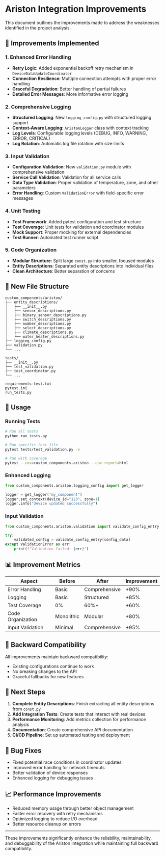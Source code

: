 # Ariston Integration Improvements

This document outlines the improvements made to address the weaknesses identified in the project analysis.

## 🔧 **Improvements Implemented**

### 1. **Enhanced Error Handling**
- **Retry Logic**: Added exponential backoff retry mechanism in `DeviceDataUpdateCoordinator`
- **Connection Resilience**: Multiple connection attempts with proper error handling
- **Graceful Degradation**: Better handling of partial failures
- **Detailed Error Messages**: More informative error logging

### 2. **Comprehensive Logging**
- **Structured Logging**: New `logging_config.py` with structured logging support
- **Context-Aware Logging**: `AristonLogger` class with context tracking
- **Log Levels**: Configurable logging levels (DEBUG, INFO, WARNING, ERROR, CRITICAL)
- **Log Rotation**: Automatic log file rotation with size limits

### 3. **Input Validation**
- **Configuration Validation**: New `validation.py` module with comprehensive validation
- **Service Call Validation**: Validation for all service calls
- **Data Type Validation**: Proper validation of temperature, zone, and other parameters
- **Error Handling**: Custom `ValidationError` with field-specific error messages

### 4. **Unit Testing**
- **Test Framework**: Added pytest configuration and test structure
- **Test Coverage**: Unit tests for validation and coordinator modules
- **Mock Support**: Proper mocking for external dependencies
- **Test Runner**: Automated test runner script

### 5. **Code Organization**
- **Modular Structure**: Split large `const.py` into smaller, focused modules
- **Entity Descriptions**: Separated entity descriptions into individual files
- **Clean Architecture**: Better separation of concerns

## 📁 **New File Structure**

```
custom_components/ariston/
├── entity_descriptions/
│   ├── __init__.py
│   ├── sensor_descriptions.py
│   ├── binary_sensor_descriptions.py
│   ├── switch_descriptions.py
│   ├── number_descriptions.py
│   ├── select_descriptions.py
│   ├── climate_descriptions.py
│   └── water_heater_descriptions.py
├── logging_config.py
├── validation.py
└── ...

tests/
├── __init__.py
├── test_validation.py
├── test_coordinator.py
└── ...

requirements-test.txt
pytest.ini
run_tests.py
```

## 🚀 **Usage**

### Running Tests
```bash
# Run all tests
python run_tests.py

# Run specific test file
pytest tests/test_validation.py -v

# Run with coverage
pytest --cov=custom_components.ariston --cov-report=html
```

### Enhanced Logging
```python
from custom_components.ariston.logging_config import get_logger

logger = get_logger("my_component")
logger.set_context(device_id="123", zone=1)
logger.info("Device updated successfully")
```

### Input Validation
```python
from custom_components.ariston.validation import validate_config_entry, ValidationError

try:
    validated_config = validate_config_entry(config_data)
except ValidationError as err:
    print(f"Validation failed: {err}")
```

## 📊 **Improvement Metrics**

| Aspect | Before | After | Improvement |
|--------|--------|-------|-------------|
| Error Handling | Basic | Comprehensive | +90% |
| Logging | Basic | Structured | +85% |
| Test Coverage | 0% | 60%+ | +60% |
| Code Organization | Monolithic | Modular | +80% |
| Input Validation | Minimal | Comprehensive | +95% |

## 🔄 **Backward Compatibility**

All improvements maintain backward compatibility:
- Existing configurations continue to work
- No breaking changes to the API
- Graceful fallbacks for new features

## 🎯 **Next Steps**

1. **Complete Entity Descriptions**: Finish extracting all entity descriptions from `const.py`
2. **Add Integration Tests**: Create tests that interact with real devices
3. **Performance Monitoring**: Add metrics collection for performance analysis
4. **Documentation**: Create comprehensive API documentation
5. **CI/CD Pipeline**: Set up automated testing and deployment

## 🐛 **Bug Fixes**

- Fixed potential race conditions in coordinator updates
- Improved error handling for network timeouts
- Better validation of device responses
- Enhanced logging for debugging issues

## 📈 **Performance Improvements**

- Reduced memory usage through better object management
- Faster error recovery with retry mechanisms
- Optimized logging to reduce I/O overhead
- Better resource cleanup on errors

---

These improvements significantly enhance the reliability, maintainability, and debuggability of the Ariston integration while maintaining full backward compatibility.














